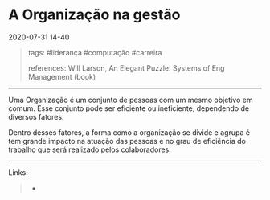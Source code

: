 # A Organização na gestão

2020-07-31 14-40
> tags: #liderança #computação #carreira
>
> references:
> Will Larson, An Elegant Puzzle: Systems of Eng Management (book)
---

Uma Organização é um conjunto de pessoas com um mesmo objetivo em comum. Esse conjunto pode ser eficiente ou ineficiente, dependendo de diversos fatores.

Dentro desses fatores, a forma como a organização se divide e agrupa é tem grande impacto na atuação das pessoas e no grau de eficiência do trabalho que será realizado pelos colaboradores.

---
Links:

> -
